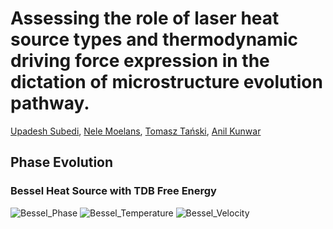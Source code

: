 # Assessing the role of laser heat source types and thermodynamic driving force expression in the dictation of microstructure evolution pathway.

[Upadesh Subedi](https://www.linkedin.com/in/upadesh-s-0b321a15b/),
[Nele Moelans](https://www.linkedin.com/in/nele-moelans-57b1731/),
[Tomasz Tański](https://www.linkedin.com/in/tomasz-tanski-888bb266/),
[Anil Kunwar](https://www.linkedin.com/in/anil-kunwar-9ba81653/)

## Phase Evolution
### Bessel Heat Source with TDB Free Energy
![Bessel_Phase](3_Simulation_Video_Animation/video_animations/Bessel/TDB/gif/Phase.gif)
![Bessel_Temperature](3_Simulation_Video_Animation/video_animations/Bessel/TDB/gif/Temperature.gif)
![Bessel_Velocity](3_Simulation_Video_Animation/video_animations/Bessel/TDB/gif/Velocity.gif)